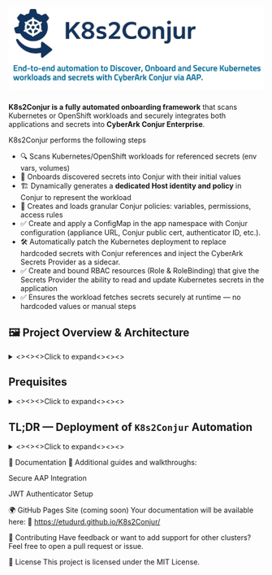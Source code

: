 # <img src="docs/images/logo-placeholder-short.png" alt="Project Logo Placeholder" width="725"/>

**K8s2Conjur is a fully automated onboarding framework** that scans Kubernetes or OpenShift workloads and securely integrates both applications and secrets into **CyberArk Conjur Enterprise**.

K8s2Conjur performs the following steps
- 🔍 Scans Kubernetes/OpenShift workloads for referenced secrets (env vars, volumes)
- 🔐 Onboards discovered secrets into Conjur with their initial values
- 🏗️ Dynamically generates a **dedicated Host identity and policy** in Conjur to represent the workload
- 📜 Creates and loads granular Conjur policies: variables, permissions, access rules
- ✅ Create and apply a ConfigMap in the app namespace with Conjur configuration (appliance URL, Conjur public cert, authenticator ID, etc.).
- 🛠️ Automatically patch the Kubernetes deployment to replace hardcoded secrets with Conjur references and inject the CyberArk Secrets Provider as a sidecar.
- ✅ Create and bound RBAC resources (Role & RoleBinding) that give the Secrets Provider the ability to read and update Kubernetes secrets in the application
- ✅ Ensures the workload fetches secrets securely at runtime — no hardcoded values or manual steps


## 🖼️ Project Overview & Architecture
<details> 
  <summary><><><>Click to expand<><><></summary>

---
## Features: Before and After using the automation
<img src="docs/images/manual.png" alt="Project Logo Placeholder" width="625"/>
<img src="docs/images/before-after.png" alt="Project Logo Placeholder" width="625"/>

## Steps & Simplified Architecture 

<img src="docs/images/steps.png" alt="Project Logo Placeholder" width="850"/>
<img src="docs/images/steps-a.png" alt="Project Logo Placeholder" width="850"/>

## 🖼️ Project Overview

![Project Logo Placeholder](images/logo-placeholder.png)

![Architecture Diagram Placeholder](images/architecture-placeholder.png)

![Onboarding Flow Placeholder](images/onboarding-steps-placeholder.png)

![Integration Result Screenshot](images/integration-placeholder.png)
---

</details>

## Prequisites 
<details> 
  <summary><><><>Click to expand<><><></summary>
    
## ✅ Core Components

-  Access to an OpenShift or Kubernetes cluster  
  - The automation assumes permissions to create:  
    - Deployments  
    - ServiceAccounts  
    - RoleBindings  
    - Secrets
-	The K8s/OC user if he doesn’t have cluster role permissions (super-user) he needs at least to have the following role added:
**  system:service-account-issuer-discovery (ClusterRole permission) **

## 🧰 Machine Requirements (AAP EE or Execution Node)

- `conjur` CLI installed  
- `kubectl\oc' or Kubernetes-compatible API client  
-  Conjur admin access for initial configuration.  

📘 See: [Conjur CLI Setup Guide]([https://docs.cyberark.com/ConjurCloud-latest/en/Content/ConjurCLI/cli-install.htm](https://docs.cyberark.com/conjur-enterprise/latest/en/content/developer/cli/cli-setup.htm?TocPath=Developer%7CConjur%20CLI%7C_____1)

- ✅ Ansible Automation Platform (AAP) or AWX operational
- ✅ CyberArk Conjur Enterprise with:
  - ✅ **JWT Authenticator enabled and configured** (📌 **one-time setup** per cluster — see [docs/jwt-authenticator.md](docs/jwt-authenticator.md))
  - ✅ A **dedicated non-admin Conjur identity** for the automation (`ansible-automation-user`)
  - ✅ Secrets such as tokens, URLs, and credentials stored as Conjur variables

---

## 🔐 Security Best Practices

- Use a **dedicated Conjur Host identity** for automation access  
- Store sensitive values securely in Conjur:
  - OpenShift/Kubernetes Bearer token
  - API Server endpoint
  - Conjur identity API key
- ✅ Sync those values into AAP using the **official Conjur-AAP integration**
- 📌 The JWT authenticator setup is a required **manual first step per cluster**, and **Step 2** (identity & token injection) is designed as a security layer to **reduce the attack surface** while leveraging secure token fetching

---

---

## 🌐 Network Requirements

| Component                  | Needs Access To | Port | Purpose                                 |
|---------------------------|-----------------|------|-----------------------------------------|
| AAP                       | Conjur          | 443  | Secrets injection, policy operations    |
| AAP                       | OpenShift API   | 443  | Deployment control via API              |
| OpenShift/K8s             | Conjur          | 443  | Secrets Provider JWT-based authentication |

✅ Ensure **DNS resolution** works for both the OpenShift API and Conjur endpoints **from both AAP and OpenShift**.

---

---

## 📦 Required Ansible Collection

Install the `kubernetes.core` collection either via:

`requirements.yml`:
```yaml
collections:
  - name: kubernetes.core

or manually:

```bash
ansible-galaxy collection install kubernetes.core
```

🔑 Retrieve OpenShift API URL & Token
Login to the OpenShift Web Console

Click your user menu → Copy Login Command

Extract:

--token=... → Bearer token

--server=https://... → API URL

Identify your target namespace/project

🔄 Optional: Automate Token Handling
You can automate login or rotate tokens using:

ServiceAccount tokens with projected audiences

oc login automation

Web console script extraction

But for most use cases, manual copy-paste of the token is sufficient for the first setup.

</details>

## TL;DR —  Deployment of `K8s2Conjur` Automation
<details>
  <summary><><><>Click to expand<><><></summary>

You can deploy this automation in minutes by either:
    
- **Cloning this repository locally** and importing it into your AAP/AWX project, **OR**
- Referencing the **public GitHub repository** directly as the source in your AAP project.

---
### 🔧 Required One-Time Preparations

#### 1. ✅ Deploy JWT Authenticator (Manually)

- This is a *security requirement* I used to isolate authentication per cluster. (1 JWT Authn required per K8s Cluster)
- It’s a **one-time setup** and should be created manually for each Kubernetes/OCP cluster.
- Follow the copy-paste-friendly guide here:  
  📄 [`docs/1-jwt-authenticator.md`](docs/1-jwt-authenticator.md)

---
#### 2. 🔐 Secure Connection Between AAP and Conjur

- Also a **one-time process** to safely onboard variables like:
  - `conjur_user` / `conjur_password`
  - `ocp_api_host`, `ocp_token`
- These are securely fetched using a **dedicated identity** (`ansible-automation-user`) to avoid exposing sensitive data.
- As a result, the AAP job template has been simplified from **10 input fields down to 4**.
- Full guide available at:  
  📄 [`docs/2-secure-connection-AAP-integration.md`](docs/2-secure-connection-AAP-integration.md)

---
#### 3. 📦 Set Up AAP Project, Job Template & Survey

- Follow this **one-time setup guide** to manually configure the job template, project, and survey:  
  📄 [`docs/3-improved-manual-setting-up-AAP-template.md`](docs/3-improved-manual-setting-up-AAP-template.md)
- *(An automated installer is coming soon.)*

---
### ▶️ Run the Automation

Once the setup above is complete, **run** the main playbook:

```bash
From the AAP/AWX GUI -> Template
```
</details>



📘 Documentation
📄 Additional guides and walkthroughs:

Secure AAP Integration

JWT Authenticator Setup

🌍 GitHub Pages Site (coming soon)
Your documentation will be available here:
📘 https://etudurd.github.io/K8s2Conjur/

🤝 Contributing
Have feedback or want to add support for other clusters?
Feel free to open a pull request or issue.

📜 License
This project is licensed under the MIT License.

